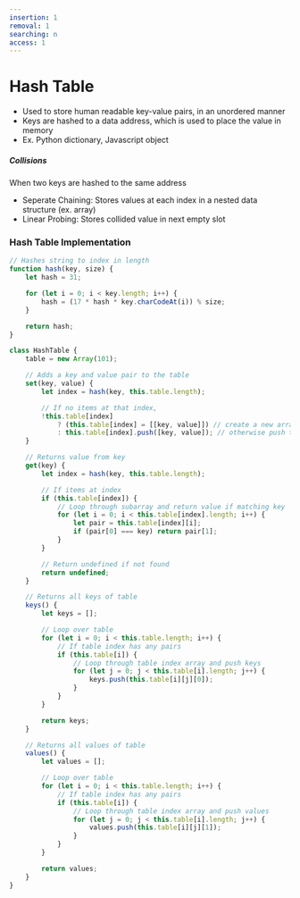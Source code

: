 ```yaml
---
insertion: 1
removal: 1
searching: n
access: 1
---
```

# Hash Table
- Used to store human readable key-value pairs, in an unordered manner
- Keys are hashed to a data address, which is used to place the value in memory
- Ex. Python dictionary, Javascript object

##### Collisions
When two keys are hashed to the same address
- Seperate Chaining: Stores values at each index in a nested data structure (ex. array)
- Linear Probing: Stores collided value in next empty slot

### Hash Table Implementation
``` js
// Hashes string to index in length
function hash(key, size) {
	let hash = 31;

	for (let i = 0; i < key.length; i++) {
		hash = (17 * hash * key.charCodeAt(i)) % size;
	}

	return hash;
}

class HashTable {
	table = new Array(101);

	// Adds a key and value pair to the table
	set(key, value) {
		let index = hash(key, this.table.length);

		// If no items at that index,
		!this.table[index]
			? (this.table[index] = [[key, value]]) // create a new array with the pair,
			: this.table[index].push([key, value]); // otherwise push to existing array
	}

	// Returns value from key
	get(key) {
		let index = hash(key, this.table.length);

		// If items at index
		if (this.table[index]) {
			// Loop through subarray and return value if matching key
			for (let i = 0; i < this.table[index].length; i++) {
				let pair = this.table[index][i];
				if (pair[0] === key) return pair[1];
			}
		}

		// Return undefined if not found
		return undefined;
	}

	// Returns all keys of table
	keys() {
		let keys = [];

		// Loop over table
		for (let i = 0; i < this.table.length; i++) {
			// If table index has any pairs
			if (this.table[i]) {
				// Loop through table index array and push keys
				for (let j = 0; j < this.table[i].length; j++) {
					keys.push(this.table[i][j][0]);
				}
			}
		}

		return keys;
	}

	// Returns all values of table
	values() {
		let values = [];

		// Loop over table
		for (let i = 0; i < this.table.length; i++) {
			// If table index has any pairs
			if (this.table[i]) {
				// Loop through table index array and push values
				for (let j = 0; j < this.table[i].length; j++) {
					values.push(this.table[i][j][1]);
				}
			}
		}

		return values;
	}
}
```